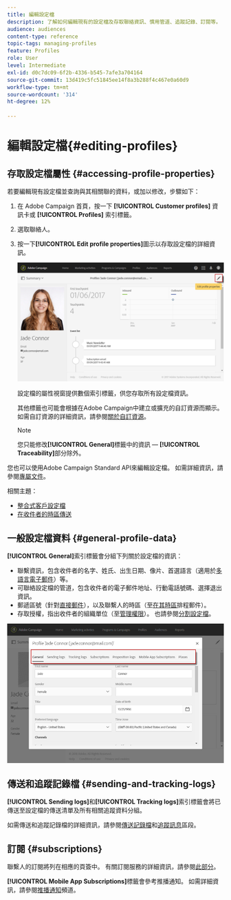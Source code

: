 ```yaml
---
title: 編輯設定檔
description: 了解如何編輯現有的設定檔及存取聯絡資訊、慣用管道、追蹤記錄、訂閱等。
audience: audiences
content-type: reference
topic-tags: managing-profiles
feature: Profiles
role: User
level: Intermediate
exl-id: d0c7dc09-6f2b-4336-b545-7afe3a704164
source-git-commit: 13d419c5fc51845ee14f8a3b288f4c467e0a60d9
workflow-type: tm+mt
source-wordcount: '314'
ht-degree: 12%

---
```


# 編輯設定檔{#editing-profiles}

## 存取設定檔屬性 {#accessing-profile-properties}

若要編輯現有設定檔並查詢與其相關聯的資料，或加以修改，步驟如下：

1. 在 Adobe Campaign 首頁，按一下 **[!UICONTROL Customer profiles]** 資訊卡或 **[!UICONTROL Profiles]** 索引標籤。
1. 選取聯絡人。
1. 按一下&#x200B;**[!UICONTROL Edit profile properties]**&#x200B;圖示以存取設定檔的詳細資訊。

   ![](assets/profile_creation2.png)

   設定檔的屬性視窗提供數個索引標籤，供您存取所有設定檔資訊。

   其他標籤也可能會根據在Adobe Campaign中建立或擴充的自訂資源而顯示。 如需自訂資源的詳細資訊，請參閱[關於自訂資源](../../developing/using/data-model-concepts.md)。

   >[!NOTE]
   >
   >您只能修改&#x200B;**[!UICONTROL General]**&#x200B;標籤中的資訊 — **[!UICONTROL Traceability]**&#x200B;部分除外。

您也可以使用Adobe Campaign Standard API來編輯設定檔。 如需詳細資訊，請參閱[專屬文件](../../api/using/updating-profiles.md)。

相關主題：

* [整合式客戶設定檔](../../audiences/using/integrated-customer-profile.md)
* [在收件者的時區傳送](../../sending/using/sending-messages-at-the-recipient-s-time-zone.md)

## 一般設定檔資料 {#general-profile-data}

**[!UICONTROL General]**&#x200B;索引標籤會分組下列關於設定檔的資訊：

* 聯繫資訊，包含收件者的名字、姓氏、出生日期、像片、首選語言（適用於[多語言電子郵件](../../channels/using/creating-a-multilingual-email.md)）等。
* 可聯絡設定檔的管道，包含收件者的電子郵件地址、行動電話號碼、選擇退出資訊。
* 郵遞區號（針對[直接郵件](../../channels/using/about-direct-mail.md)），以及聯繫人的時區（至[在其時區](../../sending/using/sending-messages-at-the-recipient-s-time-zone.md)排程郵件）。
* 存取授權，指出收件者的組織單位（至[管理權限](../../administration/using/about-access-management.md)）。 也請參閱[分割設定檔](../../administration/using/organizational-units.md#partitioning-profiles)。

![](assets/profile_creation4.png)

## 傳送和追蹤記錄檔 {#sending-and-tracking-logs}

**[!UICONTROL Sending logs]**&#x200B;和&#x200B;**[!UICONTROL Tracking logs]**&#x200B;索引標籤會將已傳送至設定檔的傳送清單及所有相關追蹤資料分組。

如需傳送和追蹤記錄檔的詳細資訊，請參閱[傳送記錄檔](../../sending/using/monitoring-a-delivery.md#delivery-logs)和[追蹤訊息](../../sending/using/tracking-messages.md)區段。

## 訂閱 {#subscriptions}

聯繫人的訂閱將列在相應的頁簽中。 有關訂閱服務的詳細資訊，請參閱[此部分](../../audiences/using/about-subscriptions.md)。

**[!UICONTROL Mobile App Subscriptions]**&#x200B;標籤會參考推播通知。 如需詳細資訊，請參閱[推播通知](../../channels/using/about-push-notifications.md)頻道。
